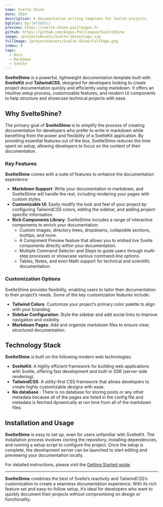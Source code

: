 ```yaml
---
name: Svelte Shine
date: 2024
description: A documentation writing template for Svelte projects.
bgColor: bg-[#f38d1c]
preview: https://svelte-shine.paillaugue.fr
github: https://github.com/Angus-Paillaugue/SvelteShine
image: /projectsAssets/Svelte-Shine/Logo.svg
fullImage: /projectsAssets/Svelte-Shine/FullPage.png
index: 0
tags:
  - Docs
  - Markdown
  - Svelte
---
```


**SvelteShine** is a powerful, lightweight documentation template built with **SvelteKit** and **TailwindCSS**, designed for developers looking to create project documentation quickly and efficiently using markdown. It offers an intuitive setup process, customizable features, and modern UI components to help structure and showcase technical projects with ease.

## Why SvelteShine?

The primary goal of **SvelteShine** is to simplify the process of creating documentation for developers who prefer to write in markdown while benefiting from the power and flexibility of a SvelteKit application. By providing essential features out of the box, SvelteShine reduces the time spent on setup, allowing developers to focus on the content of their documentation.

### Key Features

**SvelteShine** comes with a suite of features to enhance the documentation experience:

- **Markdown Support**: Write your documentation in markdown, and SvelteShine will handle the rest, including rendering your pages with custom styles.
- **Customizable UI**: Easily modify the look and feel of your project by configuring TailwindCSS colors, editing the sidebar, and adding project-specific information.
- **Rich Components Library**: SvelteShine includes a range of interactive components to enrich your documentation:
  - Custom images, directory trees, dropdowns, collapsible sections, tooltips, and more.
  - A Component Preview feature that allows you to embed live Svelte components directly within your documentation.
  - Multiple Command Selector and Steps to guide users through multi-step processes or showcase various command-line options.
  - Tables, Notes, and even Math support for technical and scientific documentation.

### Customization Options

SvelteShine provides flexibility, enabling users to tailor their documentation to their project’s needs. Some of the key customization features include:

- **Tailwind Colors**: Customize your project’s primary color palette to align with your branding.
- **Sidebar Configuration**: Style the sidebar and add social links to improve navigation and visibility.
- **Markdown Pages**: Add and organize markdown files to ensure clear, structured documentation.

## Technology Stack

**SvelteShine** is built on the following modern web technologies:

- **SvelteKit**: A highly efficient framework for building web applications with Svelte, offering fast development and built-in SSR (server-side rendering).
- **TailwindCSS**: A utility-first CSS framework that allows developers to create highly customizable designs with ease.
- **No database** : There is no database for storing posts or any other metadata because all of the pages are listed in the config file and metadata is fetched dynamically at run time from all of the markdown files.

## Installation and Usage

**SvelteShine** is easy to set up, even for users unfamiliar with SvelteKit. The installation process involves cloning the repository, installing dependencies, and running a setup script to configure the project. Once the setup is complete, the development server can be launched to start editing and previewing your documentation locally.

For detailed instructions, please visit the [Getting Started guide](https://svelte-shine.paillaugue.fr/docs/Quickstart).

---

**SvelteShine** combines the best of Svelte’s reactivity and TailwindCSS’s customization to create a seamless documentation experience. With its rich feature set and easy-to-follow setup, it’s ideal for developers who want to quickly document their projects without compromising on design or functionality.
